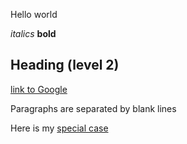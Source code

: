 Hello world

*italics* **bold**

## Heading (level 2)

[link to Google](https://www.google.com)

Paragraphs are separated by blank lines

Here is my [special case](specialcase.html)
